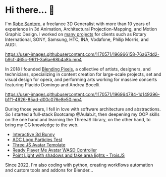 # Hi there... 👋

I'm [Robe Santoro](https://linktr.ee/robesantoro), a freelance 3D Generalist with more than 10 years of experience in 3d Animation, Architectural Projection-Mapping, and Motion Graphic Design. I worked on [many projects](https://vimeo.com/robesantoro/videos) for clients such as Rotary International, SONY, Samsung,  HTC, INA, Vodafone, Philip Morris, and AUDI.

https://user-images.githubusercontent.com/1170571/196966158-76a67dd2-b9cf-465c-9611-3a6ae68b4a8b.mp4

In 2018 I founded [Blending Pixels](https://www.blendingpixels.com/), a collective of artists, designers, and technicians, specializing in content creation for large-scale projects, set and visual design for opera, and performing arts working for massive concerts featuring Placido Domingo and Andrea Bocelli.

https://user-images.githubusercontent.com/1170571/196964784-1d149396-b1f1-4626-85ad-d00c076e8e50.mp4

During those years, I fell in love with software architecture and abstractions. So I started a full-stack Bootcamp @Aulab.it, then deepening my OOP skills on the one hand and learning the ThreeJS library, on the other hand, to bring my CG knowledge to the web.

- [Interactive 3d Bunny](https://interactive-3d-bunny.vercel.app/)
- [ADC Logo Particles Test](https://apulia-digital-center-3d-logo.vercel.app/)
- [Three JS Avatar Template](https://vite-three-js-avatar-template.vercel.app/)
- [Ready Player Me Avatar WASD Controller](https://three-js-avatar-controller.vercel.app/)
- [Point Light with shadows and fake area lights - TroisJS](https://iad-demo-troisjs-e4gh7mxrk-robesantoro.vercel.app/)

Since 2022, I'm also coding with python, creating workflows automation and custom tools and addons for Blender...
